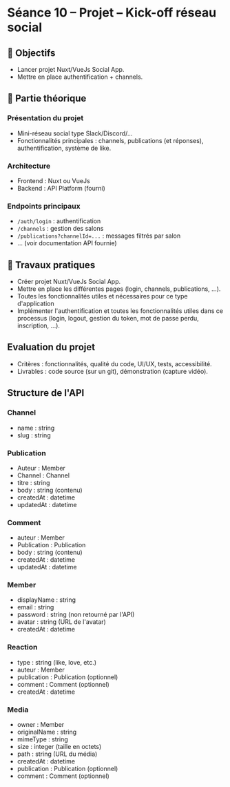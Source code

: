 # Séance 10 – Projet – Kick-off réseau social

## 🎯 Objectifs
- Lancer projet Nuxt/VueJs Social App.
- Mettre en place authentification + channels.

## 📖 Partie théorique

### Présentation du projet

- Mini-réseau social type Slack/Discord/...
- Fonctionnalités principales : channels, publications (et réponses), authentification, système de like.

### Architecture

- Frontend : Nuxt ou VueJs
- Backend : API Platform (fourni)

### Endpoints principaux

- `/auth/login` : authentification
- `/channels` : gestion des salons
- `/publications?channelId=...` : messages filtrés par salon
- ... (voir documentation API fournie)

## 📝 Travaux pratiques

- Créer projet Nuxt/VueJs Social App.
- Mettre en place les différentes pages (login, channels, publications, ...).
- Toutes les fonctionnalités utiles et nécessaires pour ce type d'application
- Implémenter l'authentification et toutes les fonctionnalités utiles dans ce processus (login, logout, gestion du token, mot de passe perdu, inscription, ...).

## Evaluation du projet

- Critères : fonctionnalités, qualité du code, UI/UX, tests, accessibilité.
- Livrables : code source (sur un git), démonstration (capture vidéo).


## Structure de l'API

### Channel

- name : string
- slug : string

### Publication

- Auteur : Member
- Channel : Channel
- titre : string
- body : string (contenu)
- createdAt : datetime
- updatedAt : datetime

### Comment

- auteur : Member
- Publication : Publication
- body : string (contenu)
- createdAt : datetime
- updatedAt : datetime

### Member

- displayName : string
- email : string
- password : string (non retourné par l'API)
- avatar : string (URL de l'avatar)
- createdAt : datetime

### Reaction

- type : string (like, love, etc.)
- auteur : Member
- publication : Publication (optionnel)
- comment : Comment (optionnel)
- createdAt : datetime

### Media

- owner : Member
- originalName : string
- mimeType : string
- size : integer (taille en octets)
- path : string (URL du média)
- createdAt : datetime
- publication : Publication (optionnel)
- comment : Comment (optionnel)
